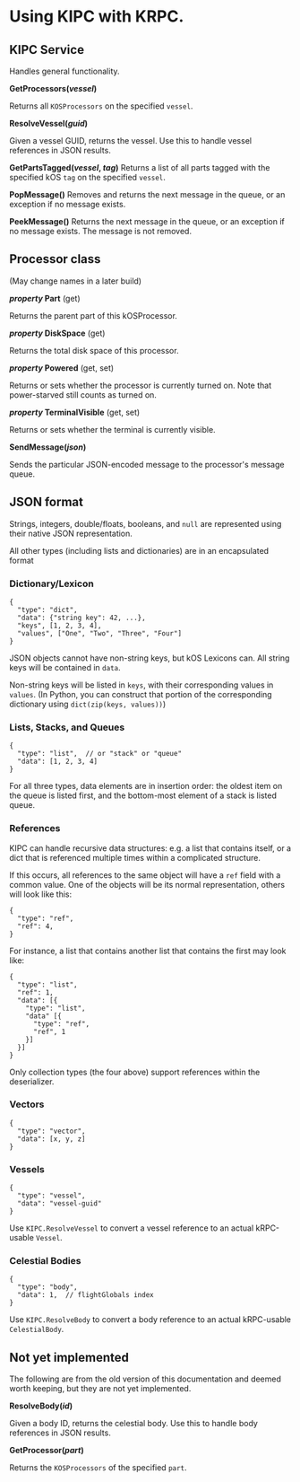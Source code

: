 # Using KIPC with KRPC.

## KIPC Service
Handles general functionality.

**GetProcessors(_vessel_)**

Returns all `KOSProcessors` on the specified `vessel`.

**ResolveVessel(_guid_)**

Given a vessel GUID, returns the vessel.  Use this to handle vessel references in JSON results.

**GetPartsTagged(_vessel_, _tag_)**
Returns a list of all parts tagged with the specified kOS `tag` on the specified `vessel`.

**PopMessage()**
Removes and returns the next message in the queue, or an exception if no message exists.

**PeekMessage()**
Returns the next message in the queue, or an exception if no message exists.  The message is not removed.

## Processor class

(May change names in a later build)

**_property_ Part** (get)

Returns the parent part of this kOSProcessor.

**_property_ DiskSpace** (get)

Returns the total disk space of this processor.

**_property_ Powered** (get, set)

Returns or sets whether the processor is currently turned on.  Note that power-starved still counts as turned on.

**_property_ TerminalVisible** (get, set)

Returns or sets whether the terminal is currently visible.

**SendMessage(_json_)**

Sends the particular JSON-encoded message to the processor's message queue.

## JSON format

Strings, integers, double/floats, booleans, and `null` are represented using their native JSON representation.

All other types (including lists and dictionaries) are in an encapsulated format

### Dictionary/Lexicon
```
{
  "type": "dict",
  "data": {"string key": 42, ...},
  "keys", [1, 2, 3, 4],
  "values", ["One", "Two", "Three", "Four"]
}
```
JSON objects cannot have non-string keys, but kOS Lexicons can.  All string keys will be contained in `data`.

Non-string keys will be listed in `keys`, with their corresponding values in `values`.  (In Python, you can construct
that portion of the corresponding dictionary using `dict(zip(keys, values))`) 

### Lists, Stacks, and Queues
```
{
  "type": "list",  // or "stack" or "queue"
  "data": [1, 2, 3, 4]
}
```
For all three types, data elements are in insertion order: the oldest item on the queue is listed first, and the 
bottom-most element of a stack is listed queue.

### References

KIPC can handle recursive data structures: e.g. a list that contains itself, or a dict that is referenced multiple 
times within a complicated structure.

If this occurs, all references to the same object will have a `ref` field with a common value.  One of the objects will
be its normal representation, others will look like this:
```
{
  "type": "ref",
  "ref": 4,
}
```

For instance, a list that contains another list that contains the first may look like:
```
{
  "type": "list",
  "ref": 1,
  "data": [{
    "type": "list",
    "data" [{
      "type": "ref",
      "ref", 1
    }]
  }]
}
```

Only collection types (the four above) support references within the deserializer.

### Vectors
```
{
  "type": "vector",
  "data": [x, y, z]
}
```

### Vessels
```
{
  "type": "vessel",
  "data": "vessel-guid"
}
```
Use `KIPC.ResolveVessel` to convert a vessel reference to an actual kRPC-usable `Vessel`.

### Celestial Bodies
```
{
  "type": "body",
  "data": 1,  // flightGlobals index
}
```
Use `KIPC.ResolveBody` to convert a body reference to an actual kRPC-usable `CelestialBody`.

## Not yet implemented

The following are from the old version of this documentation and deemed worth keeping, but they are not yet implemented.

**ResolveBody(_id_)**

Given a body ID, returns the celestial body.  Use this to handle body references in JSON results.

**GetProcessor(_part_)**

Returns the `KOSProcessors` of the specified `part`.

